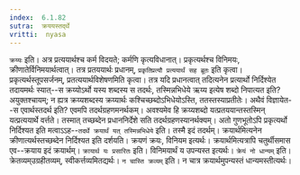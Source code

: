 ```yaml
---
index:  6.1.82
sutra:  क्रययस्तर्द्थे
vritti:  nyasa
---
```


`क्रय्यः` इति। अत्र प्रत्ययार्थश्च कर्म विदयते; कर्मणि कृत्यविधानात्। प्रकृत्यर्थश्च विनिमयः, क्रीणातेर्विनिमयार्थत्वात्। तत्र प्रतययार्थः प्रधानम्, `प्रकृतिप्रत्यौ प्रत्ययार्थं सह ब्रूतः` इति कृत्वा। प्रकृत्यर्थस्तूपसर्जनम्, प्रतत्ययार्थविशेषणमिति कृत्वा। तत्र यदि प्रधानत्वात् तदित्यनेन प्रत्यार्थो निर्दिश्येत तदायमर्थः स्यात्--स क्रय्योऽर्थो यस्य शब्दस्य स तदर्थः, तस्मिन्नभिधेये ऋय्य इत्येष शब्दो निपात्यत इति? अयुक्तश्चायम्; न ह्यत्र क्रय्यशब्दस्य क्रय्यार्थः कश्चिच्छब्दोऽभिधेयोऽस्ति, ततस्तस्याप्रतीतेः। अथैवं विज्ञायेत--स एवार्थस्तदर्थ इति? एवमपि तदर्थग्रहणमनर्थकम्। अवश्यमेव हि क्रय्यशब्दो यत्प्रतययान्तस्तस्मिन् यत्प्रत्ययार्थे वर्त्तते। तस्मात् तच्छब्देन प्रधाननिर्देशे सति तदर्थग्रहणस्यानर्थक्यम्। अतो गुणभूतोऽपि प्रकृत्यर्थो निर्दिश्यत इति मत्वाऽऽह--`तदर्थे क्रयार्थं यत् तस्मिन्नभिधेये` इति। तस्मै इदं तदर्थम्। क्रयार्थमित्यनेन क्रीणात्यर्थस्तच्छब्देन निर्दिश्यत इति दर्शयति। क्रयणं क्रयः, विनियम इत्यर्थः। क्रयार्थमित्यत्रापि चतुर्थीसमास एव--क्रयाय इदं क्रयार्थम्। `क्रायार्थ यः प्रसारितः` इति। विनिमयार्थं य उपन्यस्त इत्यर्थः।
`क्रेयं नो धान्यम्` इति। क्रेतव्यम्उग्रहीतव्यम्, स्वीकर्त्तव्यमितद्यर्थः। `न चास्ति क्रव्यम्` इति। न चात्र क्रयार्थमुपन्यस्तं धान्यमस्तीत्यर्थः।


